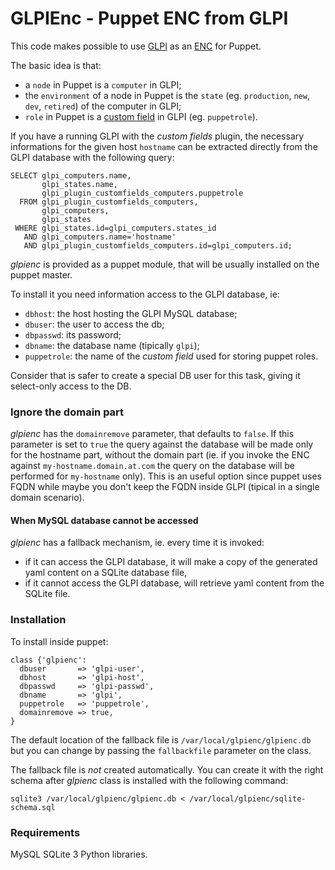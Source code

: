 # GLPIEnc - Puppet ENC from GLPI

This code makes possible to use [GLPI](http://www.glpi-project.org/spip.php?lang=en) as an [ENC](https://docs.puppetlabs.com/guides/external_nodes.html) for Puppet.

The basic idea is that:
 
 - a `node` in Puppet is a `computer` in GLPI;
 - the `environment` of a node in Puppet is the `state` (eg. `production`, `new`, `dev`, `retired`) of the computer in GLPI;
 - `role` in Puppet is a [custom field](http://www.glpi-project.org/wiki/doku.php?id=en:plugins:customfields_use) in GLPI (eg. `puppetrole`).

If you have a running GLPI with the *custom fields* plugin,
the necessary informations for the given host `hostname` can be extracted directly from the GLPI database with the following query:

    SELECT glpi_computers.name,
           glpi_states.name,
           glpi_plugin_customfields_computers.puppetrole 
      FROM glpi_plugin_customfields_computers,
           glpi_computers,
           glpi_states
     WHERE glpi_states.id=glpi_computers.states_id
       AND glpi_computers.name='hostname'
       AND glpi_plugin_customfields_computers.id=glpi_computers.id;


*glpienc* is provided as a puppet module, that will be usually installed on the puppet master.

To install it you need information access to the GLPI database, ie:

 - `dbhost`: the host hosting the GLPI MySQL database;
 - `dbuser`: the user to access the db;
 - `dbpasswd`: its password;
 - `dbname`: the database name (tipically `glpi`);
 - `puppetrole`: the name of the *custom field* used for storing puppet roles.

Consider that is safer to create a special DB user for this task, giving it select-only access to the DB.

### Ignore the domain part

*glpienc* has the `domainremove` parameter, that defaults to `false`.
If this parameter is set to `true`
the query against the database will be made only for the hostname part, without the domain part (ie. if 
you invoke the ENC against `my-hostname.domain.at.com` the query on the database will be performed for
`my-hostname` only). This is an useful option since puppet uses FQDN while maybe you don't keep the FQDN
inside GLPI (tipical in a single domain scenario).


#### When MySQL database cannot be accessed

*glpienc* has a fallback mechanism, ie. every time it is invoked:
 - if it can access the GLPI database, it will make a copy of the generated yaml content on a SQLite database file, 
 - if it cannot access the GLPI database, will retrieve yaml content from the SQLite file.

### Installation

To install inside puppet:

    class {'glpienc':
   	  dbuser       => 'glpi-user',
	  dbhost       => 'glpi-host',
	  dbpasswd     => 'glpi-passwd',
	  dbname       => 'glpi',
	  puppetrole   => 'puppetrole',
	  domainremove => true,
    }

The default location of the fallback file is `/var/local/glpienc/glpienc.db` but you can change by passing
the `fallbackfile` parameter on the class.

The fallback file is *not* created automatically. You can create it with the right schema after *glpienc* class is
installed with the following command:

    sqlite3 /var/local/glpienc/glpienc.db < /var/local/glpienc/sqlite-schema.sql

### Requirements

MySQL SQLite 3 Python libraries.